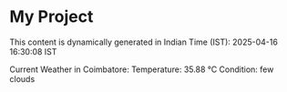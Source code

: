 # My Project

This content is dynamically generated in Indian Time (IST): 2025-04-16 16:30:08 IST


Current Weather in Coimbatore:
Temperature: 35.88 °C
Condition: few clouds
